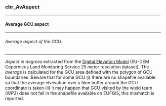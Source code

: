 ### chr_AvAspect



------
#### Average GCU aspect



------
###### Average aspect of the GCU.



------
*Aspect* in *degrees* extracted from the [Digital Elevation Model](https://www.eea.europa.eu/en/datahub/datahubitem-view/d08852bc-7b5f-4835-a776-08362e2fbf4b) (EU-DEM Copernicus Land Monitoring Service 25 meter resolution dataset). The *average* is calculated for the GCU area defined with the polygon of GCU boundaries.  Beware that for some GCU (i) there are no shapefile available so that the average elvevation over a 5km buffer around the GCU coordinate is taken (ii) it may happen that GCU visited by the wield team (WP2) does not fall in the shapefile available on EUFGIS, this mismatch is reported.